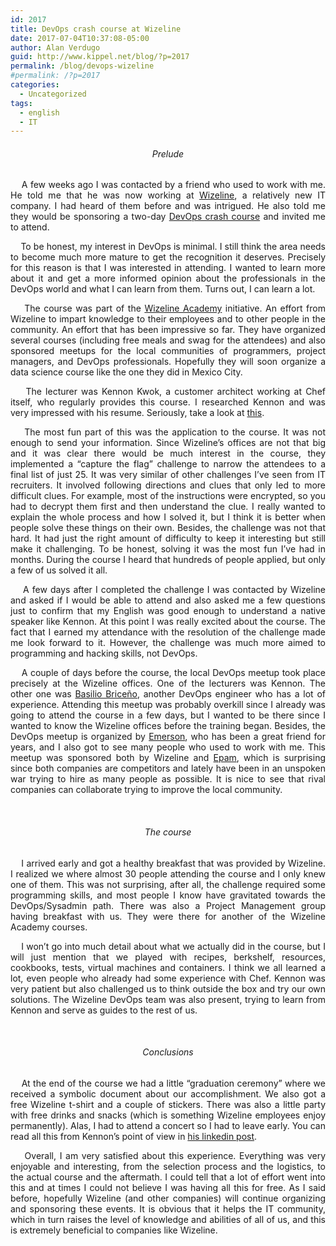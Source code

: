 ```yaml
---
id: 2017
title: DevOps crash course at Wizeline
date: 2017-07-04T10:37:08-05:00
author: Alan Verdugo
guid: http://www.kippel.net/blog/?p=2017
permalink: /blog/devops-wizeline
#permalink: /?p=2017
categories:
  - Uncategorized
tags:
  - english
  - IT
---
```

<h6 style="text-align: center;">
  Prelude
</h6>

<p style="text-align: justify;">
      A few weeks ago I was contacted by a friend who used to work with me. He told me that he was now working at <a href="https://www.wizeline.com/" target="_blank" rel="noopener">Wizeline</a>, a relatively new IT company. I had heard of them before and was intrigued. He also told me they would be sponsoring a two-day <a href="https://academy.wizeline.com/sd/devops-crash-course/" target="_blank" rel="noopener">DevOps crash course</a> and invited me to attend.
</p>

<p style="text-align: justify;">
      To be honest, my interest in DevOps is minimal. I still think the area needs to become much more mature to get the recognition it deserves. Precisely for this reason is that I was interested in attending. I wanted to learn more about it and get a more informed opinion about the professionals in the DevOps world and what I can learn from them. Turns out, I can learn a lot.
</p>

<p style="text-align: justify;">
      The course was part of the <a href="https://academy.wizeline.com/" target="_blank" rel="noopener">Wizeline Academy</a> initiative. An effort from Wizeline to impart knowledge to their employees and to other people in the community. An effort that has been impressive so far. They have organized several courses (including free meals and swag for the attendees) and also sponsored meetups for the local communities of programmers, project managers, and DevOps professionals. Hopefully they will soon organize a data science course like the one they did in Mexico City.
</p>

<p style="text-align: justify;">
      The lecturer was Kennon Kwok, a customer architect working at Chef itself, who regularly provides this course. I researched Kennon and was very impressed with his resume. Seriously, take a look at <a href="http://blog.kennonkwok.com/resume/" target="_blank" rel="noopener">this</a>.
</p>

<p style="text-align: justify;">
      The most fun part of this was the application to the course. It was not enough to send your information. Since Wizeline&#8217;s offices are not that big and it was clear there would be much interest in the course, they implemented a &#8220;capture the flag&#8221; challenge to narrow the attendees to a final list of just 25. It was very similar of other challenges I&#8217;ve seen from IT recruiters. It involved following directions and clues that only led to more difficult clues. For example, most of the instructions were encrypted, so you had to decrypt them first and then understand the clue. I really wanted to explain the whole process and how I solved it, but I think it is better when people solve these things on their own. Besides, the challenge was not that hard. It had just the right amount of difficulty to keep it interesting but still make it challenging. To be honest, solving it was the most fun I&#8217;ve had in months. During the course I heard that hundreds of people applied, but only a few of us solved it all.
</p>

<p style="text-align: justify;">
      A few days after I completed the challenge I was contacted by Wizeline and asked if I would be able to attend and also asked me a few questions just to confirm that my English was good enough to understand a native speaker like Kennon. At this point I was really excited about the course. The fact that I earned my attendance with the resolution of the challenge made me look forward to it. However, the challenge was much more aimed to programming and hacking skills, not DevOps.
</p>

<p style="text-align: justify;">
      A couple of days before the course, the local DevOps meetup took place precisely at the Wizeline offices. One of the lecturers was Kennon. The other one was <a href="http://briceno.mx/" target="_blank" rel="noopener">Basilio Briceño</a>, another DevOps engineer who has a lot of experience. Attending this meetup was probably overkill since I already was going to attend the course in a few days, but I wanted to be there since I wanted to know the Wizeline offices before the training began. Besides, the DevOps meetup is organized by <a href="https://toxickore.blogspot.mx/" target="_blank" rel="noopener">Emerson</a>, who has been a great friend for years, and I also got to see many people who used to work with me. This meetup was sponsored both by Wizeline and <a href="https://www.epam.com/" target="_blank" rel="noopener">Epam</a>, which is surprising since both companies are competitors and lately have been in an unspoken war trying to hire as many people as possible. It is nice to see that rival companies can collaborate trying to improve the local community.
</p>

&nbsp;

<h6 style="text-align: center;">
  The course
</h6>

<p style="text-align: justify;">
      I arrived early and got a healthy breakfast that was provided by Wizeline. I realized we where almost 30 people attending the course and I only knew one of them. This was not surprising, after all, the challenge required some programming skills, and most people I know have gravitated towards the DevOps/Sysadmin path. There was also a Project Management group having breakfast with us. They were there for another of the Wizeline Academy courses.
</p>

<p style="text-align: justify;">
      I won&#8217;t go into much detail about what we actually did in the course, but I will just mention that we played with recipes, berkshelf, resources, cookbooks, tests, virtual machines and containers. I think we all learned a lot, even people who already had some experience with Chef. Kennon was very patient but also challenged us to think outside the box and try our own solutions. The Wizeline DevOps team was also present, trying to learn from Kennon and serve as guides to the rest of us.
</p>

&nbsp;

<h6 style="text-align: center;">
  Conclusions
</h6>

<p style="text-align: justify;">
      At the end of the course we had a little &#8220;graduation ceremony&#8221; where we received a symbolic document about our accomplishment. We also got a free Wizeline t-shirt and a couple of stickers. There was also a little party with free drinks and snacks (which is something Wizeline employees enjoy permanently). Alas, I had to attend a concert so I had to leave early. You can read all this from Kennon&#8217;s point of view in <a href="https://www.linkedin.com/pulse/guadalajara-trip-report-kennon-kwok?articleId=6284820031658356736#comments-6284820031658356736&trk=prof-post" target="_blank" rel="noopener">his linkedin post</a>.
</p>

<p style="text-align: justify;">
      Overall, I am very satisfied about this experience. Everything was very enjoyable and interesting, from the selection process and the logistics, to the actual course and the aftermath. I could tell that a lot of effort went into this and at times I could not believe I was having all this for free. As I said before, hopefully Wizeline (and other companies) will continue organizing and sponsoring these events. It is obvious that it helps the IT community, which in turn raises the level of knowledge and abilities of all of us, and this is extremely beneficial to companies like Wizeline.
</p>